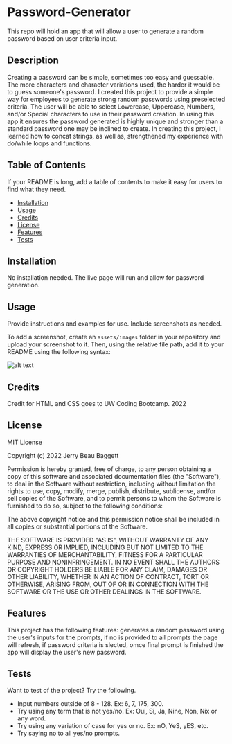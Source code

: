 # Password-Generator
This repo will hold an app that will allow a user to generate a random password based on user criteria input.

## Description

Creating a password can be simple, sometimes too easy and guessable. The more characters and character variations used, the harder it would be to guess someone's password. I created this project to provide a simple way for employees to generate strong random passwords using preselected criteria. The user will be able to select Lowercase, Uppercase, Numbers, and/or Special characters to use in their password creation. In using this app it ensures the password generated is highly unique and stronger than a standard password one may be inclined to create. In creating this project, I learned how to concat strings, as well as, strengthened my experience with do/while loops and functions. 


## Table of Contents

If your README is long, add a table of contents to make it easy for users to find what they need.

- [Installation](#installation)
- [Usage](#usage)
- [Credits](#credits)
- [License](#license)
- [Features](#features)
- [Tests](#tests)

## Installation

No installation needed. The live page will run and allow for password generation.

## Usage

Provide instructions and examples for use. Include screenshots as needed.

To add a screenshot, create an `assets/images` folder in your repository and upload your screenshot to it. Then, using the relative file path, add it to your README using the following syntax:

![alt text](assets/images/screenshot.png)

## Credits

Credit for HTML and CSS goes to UW Coding Bootcamp. 2022

## License

MIT License

Copyright (c) 2022 Jerry Beau Baggett

Permission is hereby granted, free of charge, to any person obtaining a copy
of this software and associated documentation files (the "Software"), to deal
in the Software without restriction, including without limitation the rights
to use, copy, modify, merge, publish, distribute, sublicense, and/or sell
copies of the Software, and to permit persons to whom the Software is
furnished to do so, subject to the following conditions:

The above copyright notice and this permission notice shall be included in all
copies or substantial portions of the Software.

THE SOFTWARE IS PROVIDED "AS IS", WITHOUT WARRANTY OF ANY KIND, EXPRESS OR
IMPLIED, INCLUDING BUT NOT LIMITED TO THE WARRANTIES OF MERCHANTABILITY,
FITNESS FOR A PARTICULAR PURPOSE AND NONINFRINGEMENT. IN NO EVENT SHALL THE
AUTHORS OR COPYRIGHT HOLDERS BE LIABLE FOR ANY CLAIM, DAMAGES OR OTHER
LIABILITY, WHETHER IN AN ACTION OF CONTRACT, TORT OR OTHERWISE, ARISING FROM,
OUT OF OR IN CONNECTION WITH THE SOFTWARE OR THE USE OR OTHER DEALINGS IN THE
SOFTWARE.


## Features

This project has the following features: generates a random password using the user's inputs for the prompts, if no is provided to all prompts the page will refresh, if password criteria is slected, omce final prompt is finished the app will display the user's new password. 


## Tests

Want to test of the project? Try the following. 

- Input numbers outside of 8 - 128. Ex: 6, 7, 175, 300.
- Try using any term that is not yes/no. Ex: Oui, Si, Ja, Nine, Non, Nix or any word.
- Try using any variation of case for yes or no. Ex: nO, YeS, yES, etc.
- Try saying no to all yes/no prompts.
